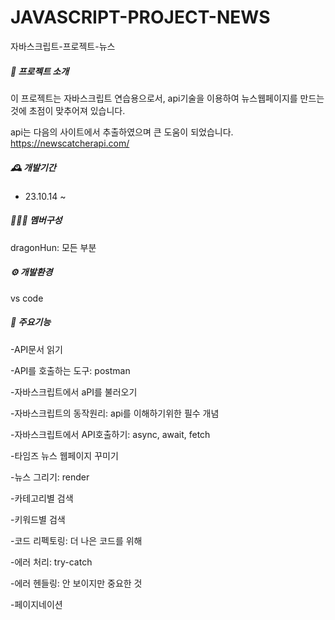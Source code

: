 # JAVASCRIPT-PROJECT-NEWS
자바스크립트-프로젝트-뉴스

##### 📰 프로젝트 소개
이 프로젝트는 자바스크립트 연습용으로서, api기술을 이용하여 뉴스웹페이지를 만드는것에 초점이 맞추어져 있습니다.

api는 다음의 사이트에서 추출하였으며 큰 도움이 되었습니다. <https://newscatcherapi.com/>

##### 🕰️ 개발기간
- 23.10.14 ~

##### 🧑‍🤝‍🧑 멤버구성
dragonHun: 모든 부분

##### ⚙️ 개발환경
vs code

##### 📌 주요기능
-API문서 읽기

-API를 호출하는 도구: postman

-자바스크립트에서 aPI를 불러오기

-자바스크립트의 동작원리: api를 이해하기위한 필수 개념

-자바스크립트에서 API호출하기: async, await, fetch

-타임즈 뉴스 웹페이지 꾸미기

-뉴스 그리기: render

-카테고리별 검색

-키워드별 검색

-코드 리펙토링: 더 나은 코드를 위해

-에러 처리: try-catch

-에러 헨들링: 안 보이지만 중요한 것

-페이지네이션
